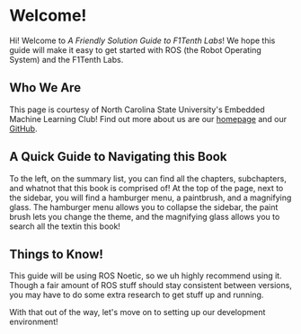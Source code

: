 # Welcome!

Hi! Welcome to *A Friendly Solution Guide to F1Tenth Labs*! We hope this guide will make
it easy to get started with ROS (the Robot Operating System) and the F1Tenth Labs.

## Who We Are

This page is courtesy of North Carolina State University's Embedded Machine Learning Club!
Find out more about us are our [homepage](https://embedml.github.io) and our [GitHub](https://github.com/embedml).

## A Quick Guide to Navigating this Book
To the left, on the summary list, you can find all the chapters, subchapters, and whatnot
that this book is comprised of! At the top of the page, next to the sidebar, you will find a
hamburger menu, a paintbrush, and a magnifying glass. The hamburger menu allows you to
collapse the sidebar, the paint brush lets you change the theme, and the magnifying glass
allows you to search all the textin this book!

## Things to Know!

This guide will be using ROS Noetic, so we uh highly recommend using it. Though a fair amount of
ROS stuff should stay consistent between versions, you may have to do some extra research to get
stuff up and running.

With that out of the way, let's move on to setting up our development environment!
